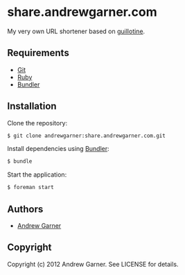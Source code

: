 # share.andrewgarner.com

My very own URL shortener based on [guillotine].


## Requirements

* [Git]
* [Ruby]
* [Bundler]


## Installation

Clone the repository:

```sh
$ git clone andrewgarner:share.andrewgarner.com.git
```

Install dependencies using [Bundler]:

```sh
$ bundle
```

Start the application:

```sh
$ foreman start
```

## Authors

- [Andrew Garner](http://github.com/andrewgarner/)


## Copyright

Copyright (c) 2012 Andrew Garner. See LICENSE for details.


[git]: http://git-scm.com/
[ruby]: http://www.ruby-lang.org/
[bundler]: http://gembundler.com/
[foreman]: http://ddollar.github.com/foreman/
[guillotine]: http://techno-weenie.net/guillotine/
